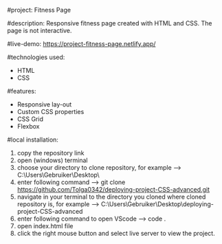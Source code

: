 #project:
Fitness Page 

#description:
Responsive fitness page created with HTML and CSS. The page is not interactive. 

#live-demo:
https://project-fitness-page.netlify.app/

#technologies used: 
- HTML
- CSS

#features:
- Responsive lay-out
- Custom CSS properties
- CSS Grid
- Flexbox

#local installation: 
1. copy the repository link
2. open (windows) terminal
3. choose your directory to clone repository, for example --> C:\Users\Gebruiker\Desktop\
4. enter following command --> git clone https://github.com/Tolga0342/deploying-project-CSS-advanced.git
5. navigate in your terminal to the directory you cloned where cloned repository is, for example --> C:\Users\Gebruiker\Desktop\deploying-project-CSS-advanced
6. enter following command to open VScode --> code . 
7. open index.html file
8. click the right mouse button and select live server to view the project. 

